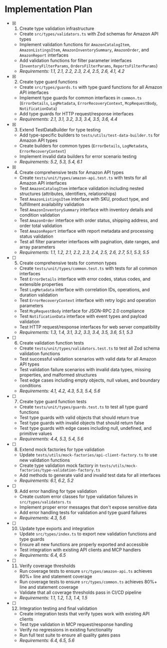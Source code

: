 # Implementation Plan

- [x] 1. Create type validation infrastructure
  - Create `src/types/validators.ts` with Zod schemas for Amazon API types
  - Implement validation functions for `AmazonCatalogItem`, `AmazonListingsItem`, `AmazonInventorySummary`, `AmazonOrder`, and `AmazonReport` interfaces
  - Add validation functions for filter parameter interfaces (`InventoryFilterParams`, `OrdersFilterParams`, `ReportsFilterParams`)
  - _Requirements: 1.1, 2.1, 2.2, 2.3, 2.4, 2.5, 2.6, 4.1, 4.2_

- [x] 2. Create type guard functions
  - Create `src/types/guards.ts` with type guard functions for all Amazon API interfaces
  - Implement type guards for common interfaces in `common.ts` (`ErrorDetails`, `LogMetadata`, `ErrorRecoveryContext`, `McpRequestBody`, `NotificationData`)
  - Add type guards for HTTP request/response interfaces
  - _Requirements: 2.1, 3.1, 3.2, 3.3, 3.4, 3.5, 3.6, 4.4_

- [x] 3. Extend TestDataBuilder for type testing
  - Add type-specific builders to `tests/utils/test-data-builder.ts` for Amazon API types
  - Create builders for common types (`ErrorDetails`, `LogMetadata`, `ErrorRecoveryContext`)
  - Implement invalid data builders for error scenario testing
  - _Requirements: 5.2, 5.3, 5.4, 6.1_

- [x] 4. Create comprehensive tests for Amazon API types
  - Create `tests/unit/types/amazon-api.test.ts` with tests for all Amazon API interfaces
  - Test `AmazonCatalogItem` interface validation including nested structures (attributes, identifiers, relationships)
  - Test `AmazonListingsItem` interface with SKU, product type, and fulfillment availability validation
  - Test `AmazonInventorySummary` interface with inventory details and condition validation
  - Test `AmazonOrder` interface with order status, shipping address, and order total validation
  - Test `AmazonReport` interface with report metadata and processing status validation
  - Test all filter parameter interfaces with pagination, date ranges, and array parameters
  - _Requirements: 1.1, 1.2, 2.1, 2.2, 2.3, 2.4, 2.5, 2.6, 2.7, 5.1, 5.3, 5.5_

- [ ] 5. Create comprehensive tests for common types
  - Create `tests/unit/types/common.test.ts` with tests for all common interfaces
  - Test `ErrorDetails` interface with error codes, status codes, and extensible properties
  - Test `LogMetadata` interface with correlation IDs, operations, and duration validation
  - Test `ErrorRecoveryContext` interface with retry logic and operation parameters
  - Test `McpRequestBody` interface for JSON-RPC 2.0 compliance
  - Test `NotificationData` interface with event types and payload validation
  - Test HTTP request/response interfaces for web server compatibility
  - _Requirements: 1.3, 1.4, 3.1, 3.2, 3.3, 3.4, 3.5, 3.6, 5.1, 5.3_

- [ ] 6. Create validation function tests
  - Create `tests/unit/types/validators.test.ts` to test all Zod schema validation functions
  - Test successful validation scenarios with valid data for all Amazon API types
  - Test validation failure scenarios with invalid data types, missing properties, and malformed structures
  - Test edge cases including empty objects, null values, and boundary conditions
  - _Requirements: 4.1, 4.2, 4.3, 5.3, 5.4, 5.6_

- [ ] 7. Create type guard function tests
  - Create `tests/unit/types/guards.test.ts` to test all type guard functions
  - Test type guards with valid objects that should return true
  - Test type guards with invalid objects that should return false
  - Test type guards with edge cases including null, undefined, and primitive values
  - _Requirements: 4.4, 5.3, 5.4, 5.6_

- [ ] 8. Extend mock factories for type validation
  - Update `tests/utils/mock-factories/api-client-factory.ts` to use new validation functions
  - Create type validation mock factory in `tests/utils/mock-factories/type-validation-factory.ts`
  - Add methods to generate valid and invalid test data for all interfaces
  - _Requirements: 6.1, 6.2, 5.2_

- [ ] 9. Add error handling for type validation
  - Create custom error classes for type validation failures in `src/types/validators.ts`
  - Implement proper error messages that don't expose sensitive data
  - Add error handling tests for validation and type guard failures
  - _Requirements: 4.3, 5.6_

- [ ] 10. Update type exports and integration
  - Update `src/types/index.ts` to export new validation functions and type guards
  - Ensure all new functions are properly exported and accessible
  - Test integration with existing API clients and MCP handlers
  - _Requirements: 6.4, 6.5_

- [ ] 11. Verify coverage thresholds
  - Run coverage tests to ensure `src/types/amazon-api.ts` achieves 80%+ line and statement coverage
  - Run coverage tests to ensure `src/types/common.ts` achieves 80%+ line and statement coverage
  - Validate that all coverage thresholds pass in CI/CD pipeline
  - _Requirements: 1.1, 1.2, 1.3, 1.4, 1.5_

- [ ] 12. Integration testing and final validation
  - Create integration tests that verify types work with existing API clients
  - Test type validation in MCP request/response handling
  - Verify no regressions in existing functionality
  - Run full test suite to ensure all quality gates pass
  - _Requirements: 6.4, 6.5, 5.6_